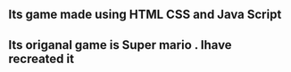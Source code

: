 ## Its game made using HTML CSS and Java Script
## Its origanal game is Super mario . Ihave recreated it 
